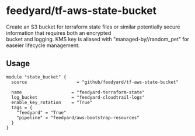 # feedyard/tf-aws-state-bucket

Create an S3 bucket for terraform state files or similar potentially secure information that requires both an encrypted  
bucket and logging. KMS key is aliased with "managed-by/<module>/random_pet" for easeier lifecycle management.  

## Usage

```
module "state_bucket" {
  source                   = "github/feedyard/tf-aws-state-bucket"

  name                   = "feedyard-terraform-state"
  log_bucket             = "feedyard-cloudtrail-logs"
  enable_key_rotation    = "True"
  tags = {
    "feedyard" = "True"
    "pipeline" = "feedyard/aws-bootstrap-resources"
  }
}
```
